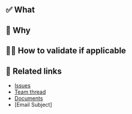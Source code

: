 ## ✅ What
 
<!-- A brief description of the changes in this PR. -->
 
## 🤔 Why
 
<!-- A brief description of the reason for these changes. -->
 
## 👩‍🔬 How to validate if applicable
 
<!-- Step-by-step instructions for how reviewers can verify these changes work as expected. -->
 
## 🔖 Related links
 
- [Issues](<link>)
- [Team thread](<link>)
- [Documents](<link>)
- [Email Subject]

